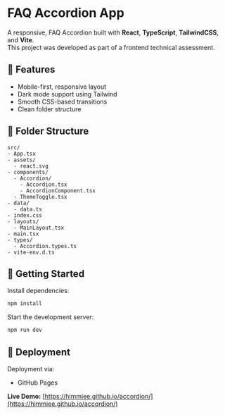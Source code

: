 # FAQ Accordion App

A responsive, FAQ Accordion built with **React**, **TypeScript**, **TailwindCSS**, and **Vite**.  
This project was developed as part of a frontend technical assessment.

## 🌟 Features

- Mobile-first, responsive layout
- Dark mode support using Tailwind
- Smooth CSS-based transitions 
- Clean folder structure

## 📁 Folder Structure

```
src/
- App.tsx
- assets/
  - react.svg
- components/
  - Accordion/
    - Accordion.tsx
    - AccordionComponent.tsx
  - ThemeToggle.tsx
- data/
  - data.ts
- index.css
- layouts/
  - MainLayout.tsx
- main.tsx
- types/
  - Accordion.types.ts
- vite-env.d.ts

```

## 🚀 Getting Started

Install dependencies:

```bash
npm install
```

Start the development server:

```bash
npm run dev
```

## 🔗 Deployment

Deployment via:
- GitHub Pages

**Live Demo:** [https://himmiee.github.io/accordion/](https://himmiee.github.io/accordion/)




